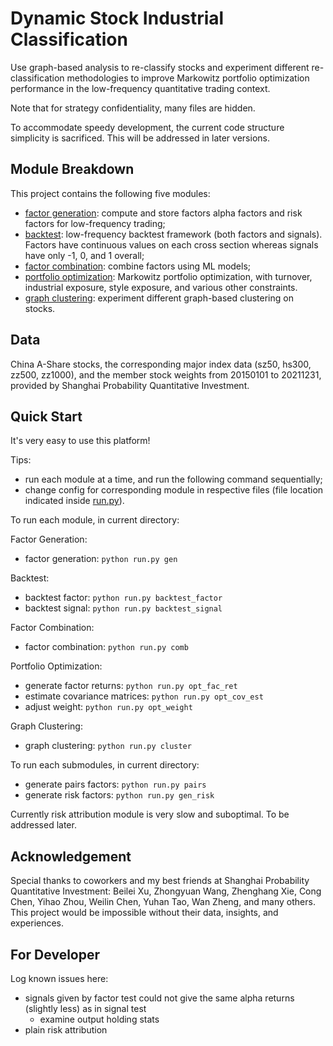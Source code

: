 # Dynamic Stock Industrial Classification

Use graph-based analysis to re-classify stocks and experiment different re-classification methodologies to improve Markowitz portfolio optimization performance in the low-frequency quantitative trading context.

Note that for strategy confidentiality, many files are hidden.

To accommodate speedy development, the current code structure simplicity is sacrificed. This will be addressed in later versions.

## Module Breakdown

This project contains the following five modules:

- [factor generation](src/factor_generation): compute and store factors alpha factors and risk factors for low-frequency trading;
- [backtest](src/backtest): low-frequency backtest framework (both factors and signals). Factors have continuous values on each cross section whereas signals have only -1, 0, and 1 overall;
- [factor combination](src/factor_combination): combine factors using ML models;
- [portfolio optimization](src/portfolio_optimization): Markowitz portfolio optimization, with turnover, industrial exposure, style exposure, and various other constraints.
- [graph clustering](src/graph_cluster): experiment different graph-based clustering on stocks.

## Data

China A-Share stocks, the corresponding major index data (sz50, hs300, zz500, zz1000), and the member stock weights from 20150101 to 20211231, provided by Shanghai Probability Quantitative Investment.

## Quick Start

It's very easy to use this platform!

Tips:

- run each module at a time, and run the following command sequentially;
- change config for corresponding module in respective files (file location indicated inside [run.py](run.py)).

To run each module, in current directory:

Factor Generation:

- factor generation: `python run.py gen`

Backtest:

- backtest factor: `python run.py backtest_factor`
- backtest signal: `python run.py backtest_signal`

Factor Combination:

- factor combination: `python run.py comb`

Portfolio Optimization:

- generate factor returns: `python run.py opt_fac_ret`
- estimate covariance matrices: `python run.py opt_cov_est`
- adjust weight: `python run.py opt_weight`

Graph Clustering:

- graph clustering: `python run.py cluster`

To run each submodules, in current directory:

- generate pairs factors: `python run.py pairs`
- generate risk factors: `python run.py gen_risk`

Currently risk attribution module is very slow and suboptimal. To be addressed later.

## Acknowledgement

Special thanks to coworkers and my best friends at Shanghai Probability Quantitative Investment: Beilei Xu, Zhongyuan Wang, Zhenghang Xie, Cong Chen, Yihao Zhou, Weilin Chen, Yuhan Tao, Wan Zheng, and many others. This project would be impossible without their data, insights, and experiences.

## For Developer

Log known issues here:

- signals given by factor test could not give the same alpha returns (slightly less) as in signal test
  - examine output holding stats
- plain risk attribution
